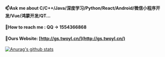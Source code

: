 ####  📫Ask me about C/C++/Java/深度学习/Python/React/Android/微信小程序开发/Vue/鸿蒙开发/QT...  
####  💬How to reach me : QQ -> 1554366868 
####  🤔Ours Website: [http://gs.twoyl.cn/](http://gs.twoyl.cn/) 

[![Anurag's github stats](https://github-readme-stats.vercel.app/api?username=yangyudong2020&theme=midnight-purple)](https://github.com/anuraghazra/github-readme-stats)

 

